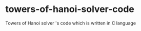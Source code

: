 towers-of-hanoi-solver-code
===========================

Towers of Hanoi solver 's code which is written in C language
